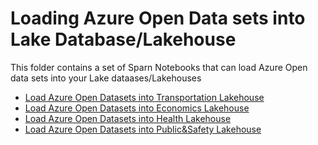 # Loading Azure Open Data sets into Lake Database/Lakehouse

This folder contains a set of Sparn Notebooks that can load Azure Open data sets into your Lake dataases/Lakehouses
- [Load Azure Open Datasets into Transportation Lakehouse](LoadTransportationLakehouse.ipynb)
- [Load Azure Open Datasets into Economics Lakehouse](LoadEconomicsLakehouse.ipynb)
- [Load Azure Open Datasets into Health Lakehouse](LoadHealthLakehouse.ipynb)
- [Load Azure Open Datasets into Public&Safety Lakehouse](LoadSafetyLakehouse.ipynb)
